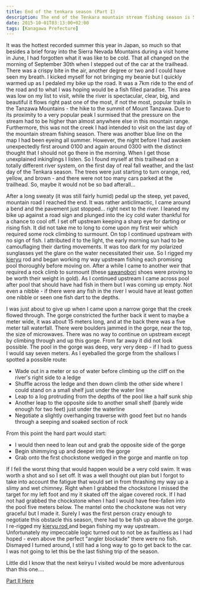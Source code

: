 ```yaml
---
title: End of the tenkara season (Part I)
description: The end of the Tenkara mountain stream fishing season is September 30. So, I braved the madness to find some trout on the last day of the season...
date: 2015-10-01T03:13:00+02:00
tags: [Kanagawa Prefecture]
---
```

<div class=“text-lg m-2”>
<p class="mb-2">It was the hottest recorded summer this year in Japan, so much so that besides a brief foray into the Sierra Nevada Mountains during a visit home in June, I had forgotten what it was like to be cold. That all changed on the morning of September 30th when I stepped out of the car at the trailhead. There was a crispy bite in the air, another degree or two and I could have seen my breath. I kicked myself for not bringing my beanie but I quickly warmed up as I pedaled my bike up the road. It was a 7km ride to the end of the road and to what I was hoping would be a fish filled paradise. This area was low on my list to visit, while the river is spectacular, clear, big, and beautiful it flows right past one of the most, if not the most, popular trails in the Tanzawa Mountains - the hike to the summit of Mount Tanzawa. Due to its proximity to a very popular peak I surmised that the pressure on the stream had to be higher than almost anywhere else in this mountain range. Furthermore, this was not the creek I had intended to visit on the last day of the mountain stream fishing season. There was another blue line on the map I had been eyeing all summer. However, the night before I had awoken unexpectedly first around 0100 and again around 0300 with the distinct thought that I should not go there in the morning. When I get those unexplained inkinglings I listen. So I found myself at this trailhead on a totally different river system, on the first day of real fall weather, and the last day of the Tenkara season. The trees were just starting to turn orange, red, yellow, and brown - and there were not too many cars parked at the trailhead. So, maybe it would not be so bad afterall...</p>



<p class="mt-2 mb-2">After a long sweaty (it was still fairly humid) pedal up the steep, yet paved, mountain road I reached the end. It was rather anticlimactic, I came around a bend and the pavement just stopped... right next to the river. I leaned my bike up against a road sign and plunged into the icy cold water thankful for a chance to cool off. I set off upstream keeping a sharp eye for darting or rising fish. It did not take me to long to come upon my first weir which required some rock climbing to surmount. On top I continued upstream with no sign of fish. I attributed it to the light, the early morning sun had to be camouflaging their darting movements. It was too dark for my polarized sunglasses yet the glare on the water necessitated their use. So I rigged my <a href="https://www.fallfishtenkara.com/my-tenkara-rods/" target="_blank" rel="noopener noreferrer">kieryu</a> rod and began working my way upstream fishing each promising pool thoroughly before moving on. After a while I came to another weir that required a rock climb to surmount (these <a href="https://www.fallfishtenkara.com/sawanobori-stream-climbing-shoes/" target="_blank" rel="noopener noreferrer">sawanobori</a> shoes were proving to be worth their weight in gold). As I continued upstream I came across pool after pool that should have had fish in them but I was coming up empty. Not even a nibble - if there were any fish in the river I would have at least gotten one nibble or seen one fish dart to the depths.</p>



<p class="mt-2 mb-2">I was just about to give up when I came upon a narrow gorge that the creek flowed through. The gorge constricted the further back it went to maybe a meter wide, it was about 15 meters long, and at the back there was a five meter tall waterfall. There were boulders jammed in the gorge, near the top, the size of microwaves. There was no way to continue on upstream except by climbing through and up this gorge. From far away it did not look possible. The pool in the gorge was deep, very very deep - if I had to guess I would say seven meters. As I eyeballed the gorge from the shallows I spotted a possible route:</p>
<ul>
 	<li>Wade out in a meter or so of water before climbing up the cliff on the river's right side to a ledge</li>
 	<li>Shuffle across the ledge and then down climb the other side where I could stand on a small shelf just under the water line</li>
 	<li>Leap to a log protruding from the depths of the pool like a half sunk ship</li>
 	<li>Another leap to the opposite side to another small shelf (barely wide enough for two feet) just under the waterline</li>
 	<li>Negotiate a slightly overhanging traverse with good feet but no hands through a seeping and soaked section of rock</li>
</ul>
From this point the hard part would start:
<ul>
 	<li>I would then need to lean out and grab the opposite side of the gorge</li>
 	<li>Begin shimmying up and deeper into the gorge</li>
 	<li>Grab onto the first chockstone wedged in the gorge and mantle on top</li>
</ul>


<p class="mt-2 mb-2">If I fell the worst thing that would happen would be a very cold swim. It was worth a shot and so I set off. It was a well thought out plan but I forgot to take into account the fatigue that would set in from thrashing my way up a slimy and wet chimney. Right when I grabbed the chockstone I missed the target for my left foot and my it skated off the algae covered rock. If I had not had grabbed the chockstone when I had I would have free-fallen into the pool five meters below. The mantel onto the chockstone was not very graceful but I made it. Surely I was the first person crazy enough to negotiate this obstacle this season, there had to be fish up above the gorge. I re-rigged my <a href="https://www.fallfishtenkara.com/my-tenkara-rods/" target="_blank" rel="noopener noreferrer">kieryu rod </a>and began fishing my way upstream. Unfortunately my impeccable logic turned out to not be as faultless as I had hoped - even above the perfect "angler blockade" there were no fish. Dismayed I turned around, I still had a long way to go to get back to the car. I was not going to let this be the last fishing trip of the season.</p>

<p class="mt-2 mb-2">Little did I know that the next keiryu I visited would be more adventurous than this one....</p>

<a href="https://www.fallfishtenkara.com/bear-creek-part-ii/" target="_blank" rel="noopener noreferrer">Part II Here</a></p>

<img class="w-8/12 rounded-lg shadow-lg mx-auto" src="" alt="" />
</div>